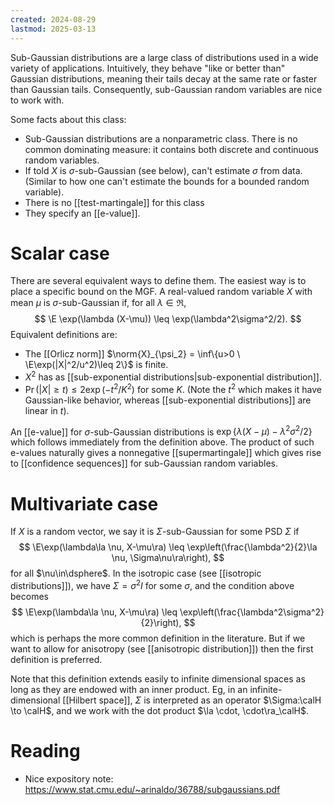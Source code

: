 ```yaml
---
created: 2024-08-29
lastmod: 2025-03-13
---
```


Sub-Gaussian distributions are a large class of distributions used in a wide variety of applications. Intuitively, they behave "like or better than" Gaussian distributions, meaning their tails decay at the same rate or faster than Gaussian tails. Consequently, sub-Gaussian random variables are nice to work with. 

Some facts about this class: 
- Sub-Gaussian distributions are a nonparametric class. There is no common dominating measure: it contains both discrete and continuous random variables. 
- If told $X$ is $\sigma$-sub-Gaussian (see below), can't estimate $\sigma$ from data. (Similar to how one can't estimate the bounds for a bounded random variable). 
- There is no [[test-martingale]] for this class 
- They specify an [[e-value]]. 

# Scalar case

There are several equivalent ways to define them. The easiest way is to place a specific bound on the MGF. A real-valued random variable $X$ with mean $\mu$ is $\sigma$-sub-Gaussian if, for all $\lambda\in\Re$, 
$$
\E \exp(\lambda (X-\mu)) \leq \exp(\lambda^2\sigma^2/2).
$$
Equivalent definitions are: 
- The [[Orlicz norm]] $\norm{X}_{\psi_2} = \inf\{u>0 \ \E\exp(|X|^2/u^2)\leq 2\}$ is finite. 
- $X^2$ has as [[sub-exponential distributions|sub-exponential distribution]]. 
- $\Pr(|X|\geq t)\leq 2\exp(-t^2/K^2)$ for some $K$. (Note the $t^2$ which makes it have Gaussian-like behavior, whereas [[sub-exponential distributions]] are linear in $t$).

An [[e-value]] for $\sigma$-sub-Gaussian distributions is $\exp\{\lambda (X-\mu)- \lambda^2\sigma^2/2\}$ which follows immediately from the definition above. The product of such e-values naturally gives a nonnegative [[supermartingale]] which gives rise to [[confidence sequences]] for sub-Gaussian random variables.  

# Multivariate case 

If $X$ is a random vector, we say it is $\Sigma$-sub-Gaussian for some PSD $\Sigma$ if
$$
\E\exp(\lambda\la \nu, X-\mu\ra) \leq \exp\left(\frac{\lambda^2}{2}\la \nu, \Sigma\nu\ra\right),
$$
for all $\nu\in\dsphere$. In the isotropic case (see [[isotropic distributions]]), we have $\Sigma = \sigma^2 I$ for some $\sigma$, and the condition above becomes
$$
\E\exp(\lambda\la \nu, X-\mu\ra) \leq \exp\left(\frac{\lambda^2\sigma^2}{2}\right),
$$
which is perhaps the more common definition in the literature. But if we want to allow for anisotropy (see [[anisotropic distribution]]) then the first definition is preferred. 

Note that this definition extends easily to infinite dimensional spaces as long as they are endowed with an inner product. Eg, in an infinite-dimensional [[Hilbert space]], $\Sigma$ is interpreted as an operator $\Sigma:\calH \to \calH$, and we work with the dot product $\la \cdot, \cdot\ra_\calH$. 

# Reading
- Nice expository note: https://www.stat.cmu.edu/~arinaldo/36788/subgaussians.pdf
